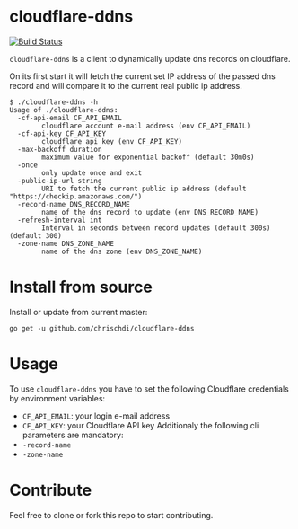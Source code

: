 # cloudflare-ddns
[![Build Status](https://travis-ci.org/chrischdi/cloudflare-ddns.svg?branch=master)](https://travis-ci.org/chrischdi/cloudflare-ddns)

`cloudflare-ddns` is a client to dynamically update dns records on cloudflare.

On its first start it will fetch the current set IP address of the passed dns record and will compare it to the current real public ip address. 

```
$ ./cloudflare-ddns -h
Usage of ./cloudflare-ddns:
  -cf-api-email CF_API_EMAIL
        cloudflare account e-mail address (env CF_API_EMAIL)
  -cf-api-key CF_API_KEY
        cloudflare api key (env CF_API_KEY)
  -max-backoff duration
        maximum value for exponential backoff (default 30m0s)
  -once
        only update once and exit
  -public-ip-url string
        URI to fetch the current public ip address (default "https://checkip.amazonaws.com/")
  -record-name DNS_RECORD_NAME
        name of the dns record to update (env DNS_RECORD_NAME)
  -refresh-interval int
        Interval in seconds between record updates (default 300s) (default 300)
  -zone-name DNS_ZONE_NAME
        name of the dns zone (env DNS_ZONE_NAME)
```

# Install from source

Install or update from current master:

```
go get -u github.com/chrischdi/cloudflare-ddns
```

# Usage

To use `cloudflare-ddns` you have to set the following Cloudflare credentials by environment variables:
* `CF_API_EMAIL`: your login e-mail address
* `CF_API_KEY`: your Cloudflare API key
Additionaly the following cli parameters are mandatory:
* `-record-name`
* `-zone-name`

# Contribute

Feel free to clone or fork this repo to start contributing.